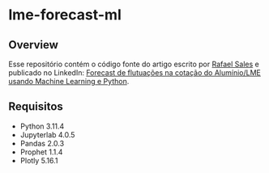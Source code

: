 # lme-forecast-ml

## Overview

Esse repositório contém o código fonte do artigo escrito por [Rafael Sales](https://www.linkedin.com/in/rafaelsales) e publicado no LinkedIn: [Forecast de flutuações na cotação do Alumínio/LME usando Machine Learning e Python](https://www.linkedin.com/pulse/forecast-de-flutua%C3%A7%C3%B5es-na-cota%C3%A7%C3%A3o-do-alum%C3%ADniolme-usando-rafael-sales).

## Requisitos

- Python 3.11.4
- Jupyterlab 4.0.5
- Pandas 2.0.3
- Prophet 1.1.4
- Plotly 5.16.1
